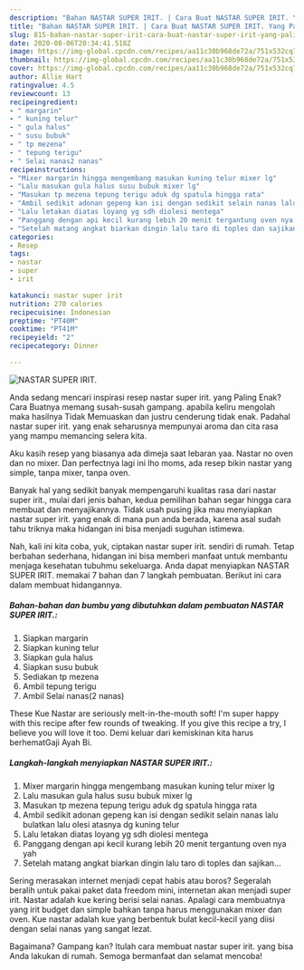 ```yaml
---
description: "Bahan NASTAR SUPER IRIT. | Cara Buat NASTAR SUPER IRIT. Yang Paling Enak"
title: "Bahan NASTAR SUPER IRIT. | Cara Buat NASTAR SUPER IRIT. Yang Paling Enak"
slug: 815-bahan-nastar-super-irit-cara-buat-nastar-super-irit-yang-paling-enak
date: 2020-08-06T20:34:41.518Z
image: https://img-global.cpcdn.com/recipes/aa11c30b968de72a/751x532cq70/nastar-super-irit-foto-resep-utama.jpg
thumbnail: https://img-global.cpcdn.com/recipes/aa11c30b968de72a/751x532cq70/nastar-super-irit-foto-resep-utama.jpg
cover: https://img-global.cpcdn.com/recipes/aa11c30b968de72a/751x532cq70/nastar-super-irit-foto-resep-utama.jpg
author: Allie Hart
ratingvalue: 4.5
reviewcount: 13
recipeingredient:
- " margarin"
- " kuning telur"
- " gula halus"
- " susu bubuk"
- " tp mezena"
- " tepung terigu"
- " Selai nanas2 nanas"
recipeinstructions:
- "Mixer margarin hingga mengembang masukan kuning telur mixer lg"
- "Lalu masukan gula halus susu bubuk mixer lg"
- "Masukan tp mezena tepung terigu aduk dg spatula hingga rata"
- "Ambil sedikit adonan gepeng kan isi dengan sedikit selain nanas lalu bulatkan lalu olesi atasnya dg kuning telur"
- "Lalu letakan diatas loyang yg sdh diolesi mentega"
- "Panggang dengan api kecil kurang lebih 20 menit tergantung oven nya yah"
- "Setelah matang angkat biarkan dingin lalu taro di toples dan sajikan..."
categories:
- Resep
tags:
- nastar
- super
- irit

katakunci: nastar super irit 
nutrition: 270 calories
recipecuisine: Indonesian
preptime: "PT40M"
cooktime: "PT41M"
recipeyield: "2"
recipecategory: Dinner

---
```



![NASTAR SUPER IRIT.](https://img-global.cpcdn.com/recipes/aa11c30b968de72a/751x532cq70/nastar-super-irit-foto-resep-utama.jpg)

Anda sedang mencari inspirasi resep nastar super irit. yang Paling Enak? Cara Buatnya memang susah-susah gampang. apabila keliru mengolah maka hasilnya Tidak Memuaskan dan justru cenderung tidak enak. Padahal nastar super irit. yang enak seharusnya mempunyai aroma dan cita rasa yang mampu memancing selera kita.

Aku kasih resep yang biasanya ada dimeja saat lebaran yaa. Nastar no oven dan no mixer. Dan perfectnya lagi ini lho moms, ada resep bikin nastar yang simple, tanpa mixer, tanpa oven.

Banyak hal yang sedikit banyak mempengaruhi kualitas rasa dari nastar super irit., mulai dari jenis bahan, kedua pemilihan bahan segar hingga cara membuat dan menyajikannya. Tidak usah pusing jika mau menyiapkan nastar super irit. yang enak di mana pun anda berada, karena asal sudah tahu triknya maka hidangan ini bisa menjadi suguhan istimewa.


Nah, kali ini kita coba, yuk, ciptakan nastar super irit. sendiri di rumah. Tetap berbahan sederhana, hidangan ini bisa memberi manfaat untuk membantu menjaga kesehatan tubuhmu sekeluarga. Anda dapat menyiapkan NASTAR SUPER IRIT. memakai 7 bahan dan 7 langkah pembuatan. Berikut ini cara dalam membuat hidangannya.

<!--inarticleads1-->

##### Bahan-bahan dan bumbu yang dibutuhkan dalam pembuatan NASTAR SUPER IRIT.:

1. Siapkan  margarin
1. Siapkan  kuning telur
1. Siapkan  gula halus
1. Siapkan  susu bubuk
1. Sediakan  tp mezena
1. Ambil  tepung terigu
1. Ambil  Selai nanas(2 nanas)


These Kue Nastar are seriously melt-in-the-mouth soft! I&#39;m super happy with this recipe after few rounds of tweaking. If you give this recipe a try, I believe you will love it too. Demi keluar dari kemiskinan kita harus berhematGaji Ayah Bi. 

<!--inarticleads2-->

##### Langkah-langkah menyiapkan NASTAR SUPER IRIT.:

1. Mixer margarin hingga mengembang masukan kuning telur mixer lg
1. Lalu masukan gula halus susu bubuk mixer lg
1. Masukan tp mezena tepung terigu aduk dg spatula hingga rata
1. Ambil sedikit adonan gepeng kan isi dengan sedikit selain nanas lalu bulatkan lalu olesi atasnya dg kuning telur
1. Lalu letakan diatas loyang yg sdh diolesi mentega
1. Panggang dengan api kecil kurang lebih 20 menit tergantung oven nya yah
1. Setelah matang angkat biarkan dingin lalu taro di toples dan sajikan...


Sering merasakan internet menjadi cepat habis atau boros? Segeralah beralih untuk pakai paket data freedom mini, internetan akan menjadi super irit. Nastar adalah kue kering berisi selai nanas. Apalagi cara membuatnya yang irit budget dan simple bahkan tanpa harus menggunakan mixer dan oven. Kue nastar adalah kue yang berbentuk bulat kecil-kecil yang diisi dengan selai nanas yang sangat lezat. 

Bagaimana? Gampang kan? Itulah cara membuat nastar super irit. yang bisa Anda lakukan di rumah. Semoga bermanfaat dan selamat mencoba!
